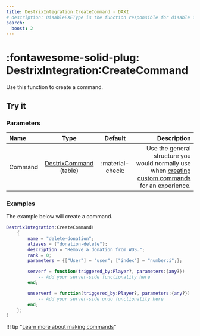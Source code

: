 ```yaml
---
title: DestrixIntegration:CreateCommand - DAXI
# description: DisableEXEType is the function responsible for disable commands by type. Rather than disabling individual commands, you can disable them by type.
search:
  boost: 2
---
```

# <p style="color: var(--md-default-fg-color); display: inline;">:fontawesome-solid-plug: DestrixIntegration</p>:CreateCommand

Use this function to create a command.

## Try it
### Parameters
| Name         	| Type   	| Default  	| Description                                                                                            	|
|:--------------	|:--------:	|:----------:	|--------------------------------------------------------------------------------------------------------:	|
| Command	| [DestrixCommand](../../../../commands/custom-commands.md) (table) 	| :material-check: 	| Use the general structure you would normally use when [creating custom commands](../../../../commands/custom-commands.md) for an experience.                                                                	|

### Examples

The example below will create a command.

``` lua
DestrixIntegration:CreateCommand(
    {
        name = "delete-donation";
        aliases = {"donation-delete"};
        description = "Remove a donation from WOS.";
        rank = 0;
        parameters = {["User"] = "user"; ["index"] = "number:i";};

        serverf = function(triggered_by:Player?, parameters:{any?})
			-- Add your server-side functionality here
		end;

        unserverf = function(triggered_by:Player?, parameters:{any?})
            -- Add your server-side undo functionality here
		end;
    };
)
```

!!! tip "[Learn more about making commands](../../../../commands/custom-commands.md)"